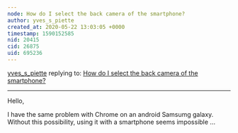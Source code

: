 ```yaml
---
node: How do I select the back camera of the smartphone?
author: yves_s_piette
created_at: 2020-05-22 13:03:05 +0000
timestamp: 1590152585
nid: 20415
cid: 26875
uid: 695236
---
```




[yves_s_piette](../profile/yves_s_piette) replying to: [How do I select the back camera of the smartphone?](../notes/renatoianhez/08-05-2019/how-do-i-select-the-back-camera-of-the-smartphone)

----
Hello,

I have the same problem with Chrome on an android Samsumg galaxy.
Without this possibility, using it with a smartphone seems impossible ...